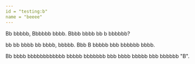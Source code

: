```yaml
---
id = "testing:b"
name = "beeee"
---
```


Bb bbbbb, Bbbbbb bbbb. Bbbb bbbb bb b bbbbbb? 

bb bb bbbb bb bbbb, bbbbb. Bbb B bbbbb bbb bbbbbb bbbb. 

Bb bbbb bbbbbbbbbbbb bbbbb bbbbbbb bbb bbbb bbbbb bbb bbbbbb "B".